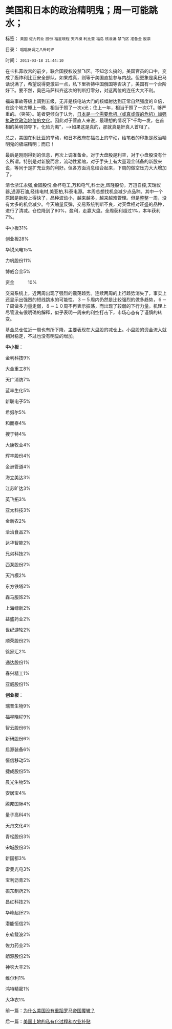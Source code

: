 # 美国和日本的政治精明鬼；周一可能跳水；

标签： `美国` `佐力药业` `股份` `福星晓程` `天汽模` `利比亚` `福岛` `核泄漏` `禁飞区` `准备金` `股票` 

目录： `唱唱反调之八卦时评`

时间： `2011-03-18 21:44:10`

在卡扎菲收宫的前夕，联合国授权设禁飞区。不知怎么搞的，美国官员的口中，变成了轰炸利比亚安全部队。如果成真，则等于美国直接参与内战。但更象是奥巴马话说满了，希望说得更激进一点，私下里祈祷中国俄国等否决了，美国有一个台阶好下。要不然，奥巴马萨科齐这次的判断打零分，对这两位的连任大大不利。

福岛事故等级上调到五级，无非是核电站大门的核幅射达到正常自然强度的８倍，在这个地方睡上一晚，相当于照了一次x光；住上一年，相当于照了一次CT。够严重的。（笑笑）。笔者更倾向于认为，[日本是一个需要危机（或真或假的危机）加强执政党政治地位的文化](../../../2011/1/8/当“居安思危”成为陋习.md)。因此对于菅直人来说，最理想的情况下“千均一发，在首相的英明领导下，化险为夷”，——>如果这是真的，那就真是奸真人首相了。

总之，美国在利比亚的举动，和日本政府在福岛上的举动，给笔者的印象是政治精明鬼的极端精明；而已！

最后是刚刚得到的信息，再次上调准备金。对于大盘股是利空，对于小盘股没有什么所谓。特别是对新股而言，流动性紧缩，对于手头上有大量现金储备的新股来说，等同于是扩充业务的利好。但各方面消息结合起来，下周的做空压力大大增加了。

清仓浙江永强,金固股份,金杯电工,万和电气,科士达,辉隆股份，万迅自控,天瑞仪器,通源石油,经纬电材,美亚柏,科泰电源。本周总想找机会减少点品种。其中一个原因是新股上得快了，品种波动小，越来越多，越来越难管理。但是整整一周，没有太多的机会减少。今天缩量反弹，交易系统判断不良，对买盘相对旺盛的品种，进行了清减。仓位降到了90%，盈利，走赢大盘。全周获利超过1%，本年获利7%。

中小板31%

创业板28%

华锐风电15%

力帆股份11%

博威合金5%

资金　　　10%

交易系统上，近两周出现了强烈的震荡趋势。连续两周的上行趋势消失了，事实上还显示出强烈的短线跳水的可能性。３－５周内仍然是比较强烈的做多趋势，６－７周做多力量走弱，８－１０周不再表示振荡，而出现了较弱的下行力量。机理上尽管没有很明确的解释，似乎表明一周来的利空打击下，市场心态有了谨慎的转变。

基金总仓位近一周也有所下降，主要表现在大盘股的减仓上。小盘股的资金流入就相对稳定，不过也没有明显的增加。

**中小板**：

金利科技9%

大金重工8%

天广消防7%

蓝丰生化5%

新联电子5%

希努尔5%

和而泰4%

搜于特4%

大康牧业4%

辉丰股份4%

金洲管道4%

海立美达3%

江苏旷达3%

英飞拓3%

亚太科技3%

金新农2%

洽洽食品2%

达华智能2%

兄弟科技2%

西泵股份2%

天汽模2%

东方铁塔2%

森马服饰2%

上海绿新2%

益盛药业2%

世纪游轮2%

顺荣股份2%

徐家汇2%

通达股份1%

春兴精工1%

亚威股份1%

**创业板**：

瑞普生物9%

福星晓程9%

智云股份6%

新研股份6%

启源装备6%

恒信移动5%

捷成股份5%

晨光生物5%

安居宝4%

腾邦国际4%

量子高科4%

天舟文化4%

青松股份3%

宋城股份3%

新国都3%

雷曼光电3%

宝利沥青2%

振东制药2%

昌红科技2%

华峰超纤2%

潜能恒信2%

东软载波2%

佐力药业2%

朗源股份2%

神农大丰2%

维尔利1%

鸿特精密1%

大华农1%



前一篇：[为什么美国没有重蹈罗马帝国覆辙？](../../../2011/3/17/为什么美国没有重蹈罗马帝国覆辙？.md)

后一篇：[美国土地的私有化过程和农业补贴](../../../2011/3/18/美国土地的私有化过程和农业补贴.md)
